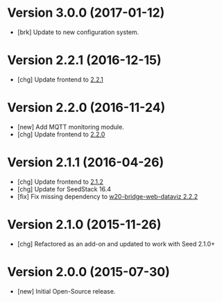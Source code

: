 # Version 3.0.0 (2017-01-12)

* [brk] Update to new configuration system.

# Version 2.2.1 (2016-12-15)

* [chg] Update frontend to [2.2.1](https://github.com/seedstack/w20-monitoring-addon/releases/tag/v2.2.1)

# Version 2.2.0 (2016-11-24)

* [new] Add MQTT monitoring module.
* [chg] Update frontend to [2.2.0](https://github.com/seedstack/w20-monitoring-addon/releases/tag/v2.2.0)

# Version 2.1.1 (2016-04-26)

* [chg] Update frontend to [2.1.2](https://github.com/seedstack/w20-monitoring-addon/releases/tag/v2.1.2)
* [chg] Update for SeedStack 16.4
* [fix] Fix missing dependency to [w20-bridge-web-dataviz 2.2.2](https://github.com/seedstack/w20-bridge-addon/releases/tag/v2.2.2)

# Version 2.1.0 (2015-11-26)

* [chg] Refactored as an add-on and updated to work with Seed 2.1.0+

# Version 2.0.0 (2015-07-30)

* [new] Initial Open-Source release.
